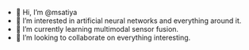 - 👋 Hi, I’m @msatiya
- 👀 I’m interested in artificial neural networks and everything around it.
- 🌱 I’m currently learning multimodal sensor fusion.
- 💞️ I’m looking to collaborate on everything interesting.

<!---
msatiya/msatiya is a ✨ special ✨ repository because its `README.md` (this file) appears on your GitHub profile.
You can click the Preview link to take a look at your changes.
--->
